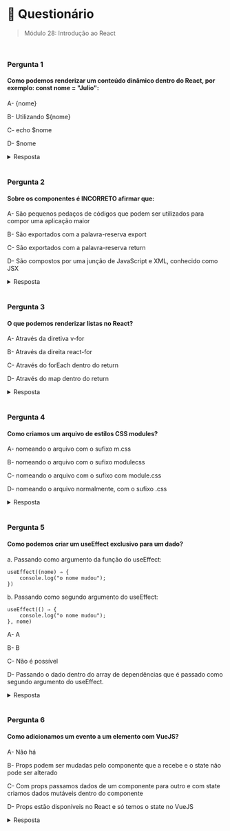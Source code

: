 # 📌 Questionário

> Módulo 28: Introdução ao React

<br>

### Pergunta 1

#### Como podemos renderizar um conteúdo dinâmico dentro do React, por exemplo: const nome = "Julio":

A- {nome}

B- Utilizando ${nome}

C- echo $nome

D- $nome

<details>
    <summary>Resposta</summary>

    {nome}

    A alternativa correta é a opção "{nome}" porque, no React, você pode renderizar conteúdo dinâmico dentro de componentes utilizando chaves "{}" para incorporar variáveis ou expressões JavaScript no JSX. Portanto, para renderizar o valor da variável "nome" em um componente React, você usaria "{nome}". As demais alternativas estão erradas: "Utilizando ${nome}" não é a sintaxe correta para incorporar variáveis em JSX do React, "echo $nome" parece ser uma sintaxe de PHP, e "$nome" também não é a forma correta de incorporar variáveis em JSX.

</details>

<br>

### Pergunta 2

#### Sobre os componentes é INCORRETO afirmar que:

A- São pequenos pedaços de códigos que podem ser utilizados para compor uma aplicação maior

B- São exportados com a palavra-reserva export

C- São exportados com a palavra-reserva return

D- São compostos por uma junção de JavaScript e XML, conhecido como JSX

<details>
    <summary>Resposta</summary>
    
    São exportados com a palavra-reserva return

    A alternativa correta é a opção "São exportados com a palavra-reserva return" porque os componentes em React não são exportados usando a palavra reservada "return". Em React, os componentes são geralmente definidos como funções ou classes que retornam elementos JSX e, em seguida, exportados usando a palavra reservada "export". As demais alternativas estão corretas: "São pequenos pedaços de códigos que podem ser utilizados para compor uma aplicação maior" descreve a natureza dos componentes, "São exportados com a palavra-reserva export" é uma forma comum de exportar componentes, e "São compostos por uma junção de JavaScript e XML, conhecido como JSX" está correto ao mencionar que os componentes React são frequentemente compostos por JavaScript e JSX (uma extensão do XML).

</details>

<br>

### Pergunta 3

#### O que podemos renderizar listas no React?

A- Através da diretiva v-for

B- Através da direita react-for

C- Através do forEach dentro do return

D- Através do map dentro do return

<details>
    <summary>Resposta</summary>
    
    Através do map dentro do return

    A alternativa correta é a opção "Através do map dentro do return" porque, no React, a forma comum de renderizar listas é utilizando o método map em um array de elementos JSX dentro do return de um componente. O map permite percorrer cada item da lista e criar um elemento JSX para cada item, que é então renderizado. As demais alternativas estão erradas: "diretiva v-for" refere-se à sintaxe do Vue.js para renderizar listas, "react-for" não representa uma diretiva reconhecida no React, e "forEach dentro do return" não é uma prática comum para renderizar listas em React, pois o map é a abordagem preferida.

</details>

<br>

### Pergunta 4

#### Como criamos um arquivo de estilos CSS modules?

A- nomeando o arquivo com o sufixo m.css

B- nomeando o arquivo com o sufixo modulecss

C- nomeando o arquivo com o sufixo com module.css

D- nomeando o arquivo normalmente, com o sufixo .css

<details>
    <summary>Resposta</summary>
    
    nomeando o arquivo normalmente, com o sufixo .css

    A alternativa correta é a opção "nomeando o arquivo normalmente, com o sufixo .css". Em CSS Modules, você cria um arquivo de estilos CSS comum, como faria em CSS tradicional, e, em seguida, ele é automaticamente tratado como um módulo CSS quando você importa e utiliza-o em seu código JavaScript ou TypeScript. As demais alternativas estão erradas, pois não representam a convenção padrão para a criação de arquivos de estilos CSS modules.

</details>

<br>

### Pergunta 5

#### Como podemos criar um useEffect exclusivo para um dado?

a. Passando como argumento da função do useEffect:

```
useEffect((nome) ⇒ {
    console.log("o nome mudou");
})
```

b. Passando como segundo argumento do useEffect:

```
useEffect(() ⇒ {
    console.log("o nome mudou");
}, nome)
```

A- A

B- B

C- Não é possível

D- Passando o dado dentro do array de dependências que é passado como segundo argumento do useEffect.

<details>
    <summary>Resposta</summary>
    
    Passando o dado dentro do array de dependências que é passado como segundo argumento do useEffect.

    A alternativa correta é a opção "Passando o dado dentro do array de dependências que é passado como segundo argumento do useEffect" porque, no React, você pode criar um useEffect exclusivo para um dado controlando as dependências do efeito. Ao passar o dado como parte do array de dependências (segundo argumento do useEffect), o efeito só será acionado quando o dado especificado sofrer alterações.

</details>

<br>

### Pergunta 6

#### Como adicionamos um evento a um elemento com VueJS?

A- Não há

B- Props podem ser mudadas pelo componente que a recebe e o state não pode ser alterado

C- Com props passamos dados de um componente para outro e com state criamos dados mutáveis dentro do componente

D- Props estão disponíveis no React e só temos o state no VueJS

<details>
    <summary>Resposta</summary>
    
    Com props passamos dados de um componente para outro e com state criamos dados mutáveis dentro do componente;

    A alternativa correta é a opção "Com props passamos dados de um componente para outro e com state criamos dados mutáveis dentro do componente" porque descreve corretamente a diferença entre "props" e "state" no Vue.js (e também no React). Com "props", você passa dados de um componente pai para um componente filho, enquanto o "state" é usado para criar dados mutáveis dentro do próprio componente. As demais alternativas estão erradas: "Não há" está incorreta, pois é possível adicionar eventos a elementos com Vue.js; " Props podem ser mudadas pelo componente que a recebe e o state não pode ser alterado" não está relacionada à adição de eventos, mas sim à diferenciação entre "props" e "state"; e "Props estão disponíveis no React e só temos o state no VueJS" está incorreta, pois tanto React quanto Vue.js suportam "props" e "state", com propósitos semelhantes.

</details>
